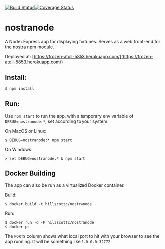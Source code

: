 [![Build Status](https://travis-ci.org/hillscottc/nostranode.svg)](https://travis-ci.org/hillscottc/nostranode)[![Coverage Status](https://coveralls.io/repos/hillscottc/nostranode/badge.svg?branch=master&service=github)](https://coveralls.io/github/hillscottc/nostranode?branch=master)

# nostranode
A Node+Express app for displaying fortunes. 
Serves as a web front-end for the [nostra](https://www.npmjs.com/package/nostra) npm module.

Deployed at: [https://frozen-atoll-5853.herokuapp.com/](https://frozen-atoll-5853.herokuapp.com/) 

## Install:

    $ npm install

## Run:

Use `npm start` to run the app, with a temporary env variable of `DEBUG=nostranode:*`, set according to your system.

On MacOS or Linux:

    $ DEBUG=nostranode:* npm start

On Windows:

    > set DEBUG=nostranode:* & npm start

## Docker Building
The app can also be run as a virtualized Docker container.

Build:

    $ docker build -t hillscottc/nostranode .

Run:

    $ docker run -d -P hillscottc/nostranode
    $ docker ps    

The `PORTS` column shows what local port to hit with your browser to see the app running. It will be something like `0.0.0.0:32772`.

